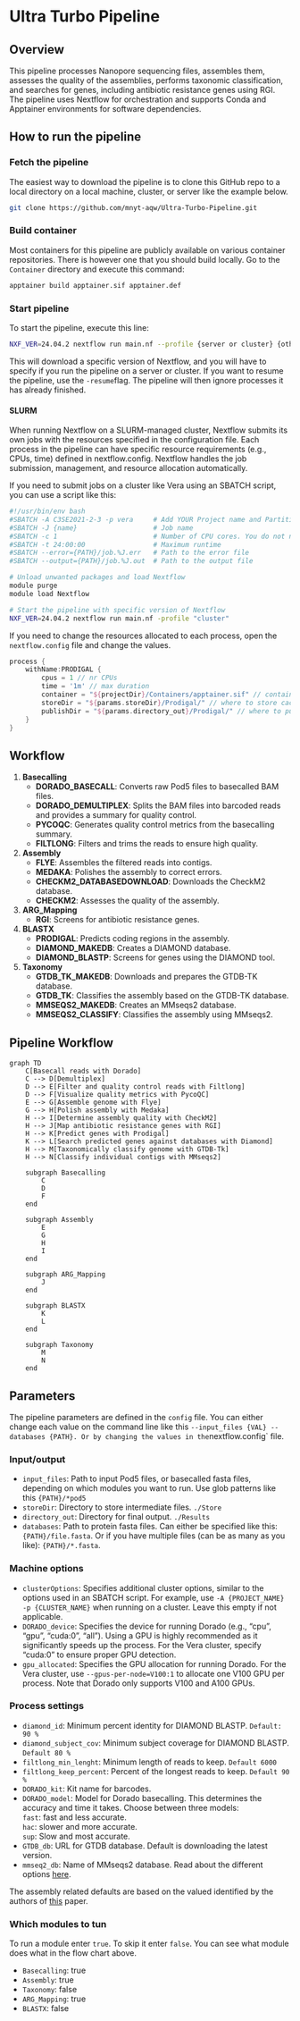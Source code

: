 Ultra Turbo Pipeline
================

## Overview

This pipeline processes Nanopore sequencing files, assembles them,
assesses the quality of the assemblies, performs taxonomic
classification, and searches for genes, including antibiotic resistance
genes using RGI. The pipeline uses Nextflow for orchestration and
supports Conda and Apptainer environments for software dependencies.

## How to run the pipeline

### Fetch the pipeline

The easiest way to download the pipeline is to clone this GitHub repo to
a local directory on a local machine, cluster, or server like the
example below.

``` bash
git clone https://github.com/mnyt-aqw/Ultra-Turbo-Pipeline.git
```

### Build container

Most containers for this pipeline are publicly available on various
container repositories. There is however one that you should build
locally. Go to the `Container` directory and execute this command:

``` bash
apptainer build apptainer.sif apptainer.def
```

### Start pipeline

To start the pipeline, execute this line:

``` bash
NXF_VER=24.04.2 nextflow run main.nf --profile {server or cluster} {other args}
```

This will download a specific version of Nextflow, and you will have to
specify if you run the pipeline on a server or cluster. If you want to
resume the pipeline, use the `-resume`flag. The pipeline will then
ignore processes it has already finished.

#### SLURM

When running Nextflow on a SLURM-managed cluster, Nextflow submits its
own jobs with the resources specified in the configuration file. Each
process in the pipeline can have specific resource requirements (e.g.,
CPUs, time) defined in nextflow.config. Nextflow handles the job
submission, management, and resource allocation automatically.

If you need to submit jobs on a cluster like Vera using an SBATCH
script, you can use a script like this:

``` bash
#!/usr/bin/env bash
#SBATCH -A C3SE2021-2-3 -p vera     # Add YOUR Project name and Partition/queue name.
#SBATCH -J {name}                   # Job name
#SBATCH -c 1                        # Number of CPU cores. You do not need more than 1 here
#SBATCH -t 24:00:00                 # Maximum runtime
#SBATCH --error={PATH}/job.%J.err   # Path to the error file
#SBATCH --output={PATH}/job.%J.out  # Path to the output file

# Unload unwanted packages and load Nextflow
module purge
module load Nextflow

# Start the pipeline with specific version of Nextflow
NXF_VER=24.04.2 nextflow run main.nf -profile "cluster"
```

If you need to change the resources allocated to each process, open the
`nextflow.config` file and change the values.

``` groovy
process {
    withName:PRODIGAL {
        cpus = 1 // nr CPUs
        time = '1m' // max duration
        container = "${projectDir}/Containers/apptainer.sif" // container
        storeDir = "${params.storeDir}/Prodigal/" // where to store cache
        publishDir = "${params.directory_out}/Prodigal/" // where to publish results
    }
}
```

## Workflow

1.  **Basecalling**
    - **DORADO_BASECALL**: Converts raw Pod5 files to basecalled BAM
      files.
    - **DORADO_DEMULTIPLEX**: Splits the BAM files into barcoded reads
      and provides a summary for quality control.
    - **PYCOQC**: Generates quality control metrics from the basecalling
      summary.
    - **FILTLONG**: Filters and trims the reads to ensure high quality.
2.  **Assembly**
    - **FLYE**: Assembles the filtered reads into contigs.
    - **MEDAKA**: Polishes the assembly to correct errors.
    - **CHECKM2_DATABASEDOWNLOAD**: Downloads the CheckM2 database.
    - **CHECKM2**: Assesses the quality of the assembly.
3.  **ARG_Mapping**
    - **RGI**: Screens for antibiotic resistance genes.
4.  **BLASTX**
    - **PRODIGAL**: Predicts coding regions in the assembly.
    - **DIAMOND_MAKEDB**: Creates a DIAMOND database.
    - **DIAMOND_BLASTP**: Screens for genes using the DIAMOND tool.
5.  **Taxonomy**
    - **GTDB_TK_MAKEDB**: Downloads and prepares the GTDB-TK database.
    - **GTDB_TK**: Classifies the assembly based on the GTDB-TK
      database.
    - **MMSEQS2_MAKEDB**: Creates an MMseqs2 database.
    - **MMSEQS2_CLASSIFY**: Classifies the assembly using MMseqs2.

## Pipeline Workflow

``` mermaid
graph TD
    C[Basecall reads with Dorado]
    C --> D[Demultiplex]
    D --> E[Filter and quality control reads with Filtlong]
    D --> F[Visualize quality metrics with PycoQC]
    E --> G[Assemble genome with Flye]
    G --> H[Polish assembly with Medaka]
    H --> I[Determine assembly quality with CheckM2]
    H --> J[Map antibiotic resistance genes with RGI]
    H --> K[Predict genes with Prodigal]
    K --> L[Search predicted genes against databases with Diamond]
    H --> M[Taxonomically classify genome with GTDB-Tk]
    H --> N[Classify individual contigs with MMseqs2]

    subgraph Basecalling
        C
        D
        F
    end

    subgraph Assembly
        E
        G
        H
        I
    end

    subgraph ARG_Mapping
        J
    end

    subgraph BLASTX
        K
        L
    end

    subgraph Taxonomy
        M
        N
    end
```

## Parameters

The pipeline parameters are defined in the `config` file. You can either
change each value on the command line like this
`--input_files {VAL} --databases {PATH}. Or by changing the values in the`nextflow.config\`
file.

### Input/output

- `input_files`: Path to input Pod5 files, or basecalled fasta files,
  depending on which modules you want to run. Use glob patterns like
  this `{PATH}/*pod5`
- `storeDir`: Directory to store intermediate files. `./Store`
- `directory_out`: Directory for final output. `./Results`
- `databases`: Path to protein fasta files. Can either be specified like
  this: `{PATH}/file.fasta`. Or if you have multiple files (can be as
  many as you like): `{PATH}/*.fasta`.

### Machine options

- `clusterOptions`: Specifies additional cluster options, similar to the
  options used in an SBATCH script. For example, use
  `-A {PROJECT_NAME} -p {CLUSTER_NAME}` when running on a cluster. Leave
  this empty if not applicable.
- `DORADO_device`: Specifies the device for running Dorado (e.g., “cpu”,
  “gpu”, “cuda:0”, “all”). Using a GPU is highly recommended as it
  significantly speeds up the process. For the Vera cluster, specify
  “cuda:0” to ensure proper GPU detection.
- `gpu_allocated`: Specifies the GPU allocation for running Dorado. For
  the Vera cluster, use `--gpus-per-node=V100:1` to allocate one V100
  GPU per process. Note that Dorado only supports V100 and A100 GPUs.

### Process settings

- `diamond_id`: Minimum percent identity for DIAMOND BLASTP.
  `Default: 90 %`
- `diamond_subject_cov`: Minimum subject coverage for DIAMOND BLASTP.
  `Default 80 %`
- `filtlong_min_lenght`: Minimum length of reads to keep. `Default 6000`
- `filtlong_keep_percent`: Percent of the longest reads to keep.
  `Default 90 %`
- `DORADO_kit`: Kit name for barcodes.
- `DORADO_model`: Model for Dorado basecalling. This determines the
  accuracy and time it takes. Choose between three models:  
  `fast`: fast and less accurate.  
  `hac`: slower and more accurate.  
  `sup`: Slow and most accurate.  
- `GTDB_db`: URL for GTDB database. Default is downloading the latest
  version.
- `mmseq2_db`: Name of MMseqs2 database. Read about the different
  options
  [here](https://github.com/soedinglab/mmseqs2/wiki#downloading-databases).

The assembly related defaults are based on the valued identified by the
authors of [this](https://doi.org/10.1371/journal.pcbi.1010905) paper.

### Which modules to tun

To run a module enter `true`. To skip it enter `false`. You can see what
module does what in the flow chart above.

- `Basecalling`: true
- `Assembly`: true
- `Taxonomy`: false
- `ARG_Mapping`: true
- `BLASTX`: false
